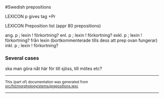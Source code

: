 #Swedish prepositions

LEXICON p gives tag +Pr

LEXICON Preposition  list (appr 80 prepositions)

ang. p ; lexin  ! förkortning?
enl. p ; lexin  ! förkortning?
exkl. p ; lexin  ! förkortning?
från lexin (bortkommenterade tills dess att prep ovan fungerar)
inkl. p ; lexin  ! förkortning?

### Several cases
ska man göra nåt här för till sjöss, till mötes etc?

* * *

<small>This (part of) documentation was generated from [src/fst/morphology/stems/prepositions.lexc](https://github.com/giellalt/lang-swe/blob/main/src/fst/morphology/stems/prepositions.lexc)</small>

---

